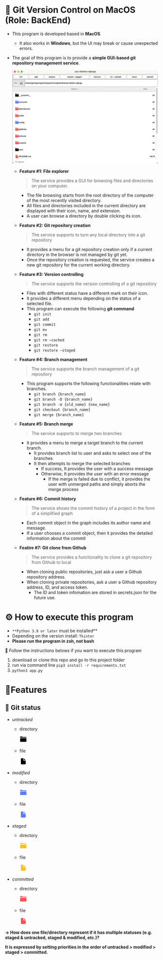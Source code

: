 # 📌 Git Version Control on MacOS (Role: BackEnd)

- This program is developed based in **MacOS**.
    - It also works in **Windows**, but the UI may break or cause unexpected errors.
- The goal of this program is to provide a **simple GUI-based git repository management service**.
    
    ![example.png](/readme_png/example.png)
    
    - **Feature #1: File explorer**
        
        > The service provides a GUI for browsing files and directories on your computer.
        > 
        - The file browsing starts from the root directory of the computer of the most recently visited directory.
        - All files and directories included in the current directory are displayed with their icon, name, and extension.
        - A user can browse a directory by double clicking its icon.
    - **Feature #2: Git repository creation**
        
        > The service supports to turn any local directory into a git repository
        > 
        - It provides a menu for a git repository creation only if a current directory in the browser is not managed by git yet.
        - Once the repository creation is requested, the service creates a new git repository for the current working directory.
    - **Feature #3: Version controlling**
        
        > The service supports the version controlling of a git repository
        > 
        - Files with different status have a different mark on their icon.
        - It provides a different menu depending on the status of a selected file.
        - This program can execute the following **git command**
            - `git init`
            - `git add`
            - `git commit`
            - `git mv`
            - `git rm`
            - `git rm —cached`
            - `git restore`
            - `git restore —staged`
    - **Feature #4: Branch management**
        
        > The service supports the branch management of a git repository
        > 
        - This program supports the following functionalities relate with branches.
            - `git branch {branch_name}`
            - `git branch -D {branch_name}`
            - `git branch -m {old_name} {new_name}`
            - `git checkout {branch_name}`
            - `git merge {branch_name}`
    - **Feature #5: Branch merge**
        
        > The service supports to merge two branches
        > 
        - It provides a menu to merge a target branch to the current branch.
            - It provides branch list to user and asks to select one of the branches
            - It then attempts to merge the selected branches
                - If success, It provides the user with a success message
                - Otherwise, It provides the user with an error message
                    - If the merge is failed due to conflict, it provides the user with unmerged paths and simply aborts the merge process
    - **Feature #6: Commit history**
        
        > The service shows the commit history of a project in the form of a simplified graph
        > 
        - Each commit object in the graph includes its author name and message.
        - If a user chooses a commit object, then it provides the detailed information about the commit
    - **Featire #7: Git clone from Github**
        
        > The service provides a functionality to clone a git repository from Github to local
        > 
        - When cloning public repositories, just ask a user a Github repository address.
        - When cloning private repositories, ask a user a Github repository address, ID, and access token.
            - The ID and token infomation are stored in secrets.json for the future use.

# ⚙️ How to execute this program
- `**Python 3.9 or later` must be installed**
- Depending on the version install: `Tkinter`
- **Please run the program in zsh, not bash**

<aside>
📌 Follow the instructions belows if you want to execute this program

1. download or clone this repo and go to this project folder
2. run via command line `pip3 install -r requirements.txt`
3. `python3 app.py`
</aside>


# 📍Features

## 🚥 Git status

- *untracked*
    
    
    - directory
        
        ![untracked_folder.png](/readme_png/untracked_folder.png)
        
    
    - file
        
        ![untracked_file.png](/readme_png/untracked_file.png)
        

- *modified*
    
    
    - directory
        
        ![modified_folder.png](/readme_png/modified_folder.png)
        
    
    - file
        
        ![modified_file.png](/readme_png/modified_file.png)
        

- *staged*
    
    
    - directory
        
        ![staged_folder.png](/readme_png/staged_folder.png)
        
    
    - file
        
        ![staged_file.png](/readme_png/staged_file.png)
        

- *committed*
    
    
    - directory
        
        ![commited_folder.png](/readme_png/commited_folder.png)
        
    
    - file
        
        ![commited_file.png](/readme_png/commited_file.png)
        
    

**→ How does one file/directory represent if it has multiple statuses (e.g. staged & untracked, staged & modified, etc.)?**

**It is expressed by setting priorities in the order of untracked > modified > staged > committed.**
